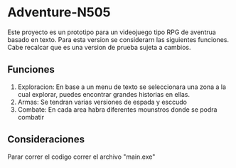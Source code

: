 # Adventure-N505

Este proyecto es un prototipo para un videojuego tipo RPG de aventrua basado en texto. Para esta version se considerarn las siguientes funciones. Cabe recalcar que es una version de prueba sujeta a cambios.

## Funciones
1. Exploracion: En base a un menu de texto se seleccionara una zona a la cual explorar, puedes encontrar grandes historias en ellas.
2. Armas: Se tendran varias versiones de espada y esccudo 
3. Combate: En cada area habra diferentes mounstros donde se podra combatir

## Consideraciones
Parar correr el codigo correr el archivo "main.exe"
